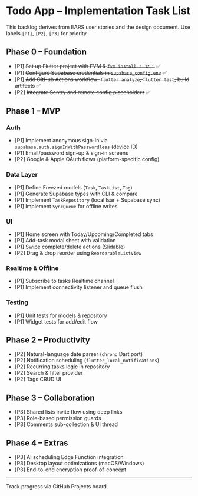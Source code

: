 # Todo App – Implementation Task List

This backlog derives from EARS user stories and the design document. Use labels `[P1]`, `[P2]`, `[P3]` for priority.

## Phase 0 – Foundation
- [P1] ~~Set up Flutter project with FVM & `fvm install 3.32.5`~~ ✅
- [P1] ~~Configure Supabase credentials in `supabase_config.env`~~ ✅
- [P1] ~~Add GitHub Actions workflow: `flutter analyze`, `flutter test`, build artifacts~~ ✅
- [P2] ~~Integrate Sentry and remote config placeholders~~ ✅

## Phase 1 – MVP
### Auth
- [P1] Implement anonymous sign-in via `supabase.auth.signInWithPasswordless` (device ID)  
- [P1] Email/password sign-up & sign-in screens  
- [P2] Google & Apple OAuth flows (platform-specific config)

### Data Layer
- [P1] Define Freezed models (`Task`, `TaskList`, `Tag`)
- [P1] Generate Supabase types with CLI & compare
- [P1] Implement `TaskRepository` (local Isar + Supabase sync)
- [P1] Implement `SyncQueue` for offline writes

### UI
- [P1] Home screen with Today/Upcoming/Completed tabs
- [P1] Add-task modal sheet with validation
- [P1] Swipe complete/delete actions (Slidable)
- [P2] Drag & drop reorder using `ReorderableListView`

### Realtime & Offline
- [P1] Subscribe to tasks Realtime channel
- [P1] Implement connectivity listener and queue flush

### Testing
- [P1] Unit tests for models & repository
- [P1] Widget tests for add/edit flow

## Phase 2 – Productivity
- [P2] Natural-language date parser (`chrono` Dart port)
- [P2] Notification scheduling (`flutter_local_notifications`)
- [P2] Recurring tasks logic in repository
- [P2] Search & filter provider
- [P2] Tags CRUD UI

## Phase 3 – Collaboration
- [P3] Shared lists invite flow using deep links
- [P3] Role-based permission guards
- [P3] Comments sub-collection & UI thread

## Phase 4 – Extras
- [P3] AI scheduling Edge Function integration
- [P3] Desktop layout optimizations (macOS/Windows)
- [P3] End-to-end encryption proof-of-concept

---
Track progress via GitHub Projects board.
